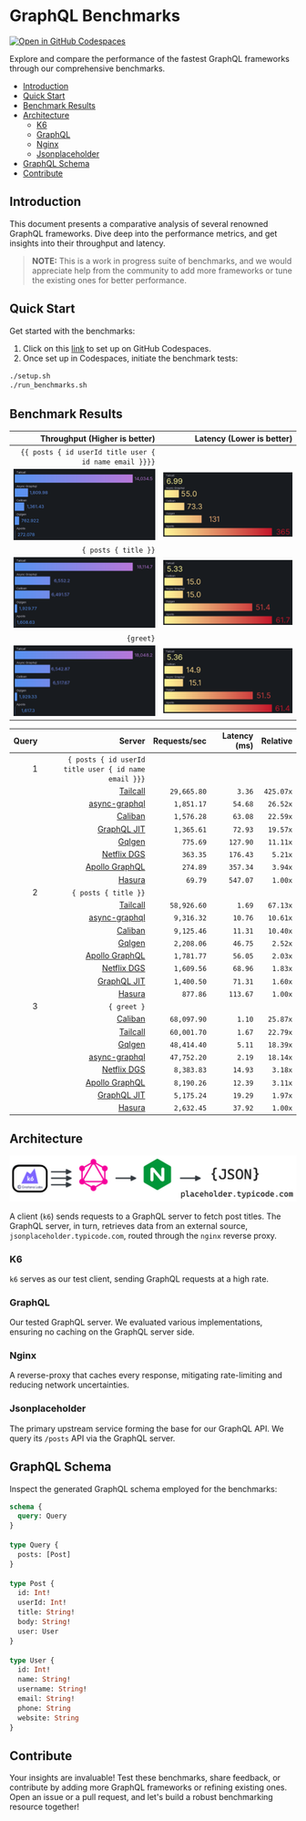 # GraphQL Benchmarks <!-- omit from toc -->

[![Open in GitHub Codespaces](https://github.com/codespaces/badge.svg)](https://codespaces.new/tailcallhq/graphql-benchmarks)

Explore and compare the performance of the fastest GraphQL frameworks through our comprehensive benchmarks.

- [Introduction](#introduction)
- [Quick Start](#quick-start)
- [Benchmark Results](#benchmark-results)
- [Architecture](#architecture)
  - [K6](#k6)
  - [GraphQL](#graphql)
  - [Nginx](#nginx)
  - [Jsonplaceholder](#jsonplaceholder)
- [GraphQL Schema](#graphql-schema)
- [Contribute](#contribute)

[Tailcall]: https://github.com/tailcallhq/tailcall
[Gqlgen]: https://github.com/99designs/gqlgen
[Apollo GraphQL]: https://github.com/apollographql/apollo-server
[Netflix DGS]: https://github.com/netflix/dgs-framework
[Caliban]: https://github.com/ghostdogpr/caliban
[async-graphql]: https://github.com/async-graphql/async-graphql
[Hasura]: https://github.com/hasura/graphql-engine
[GraphQL JIT]: https://github.com/zalando-incubator/graphql-jit

## Introduction

This document presents a comparative analysis of several renowned GraphQL frameworks. Dive deep into the performance metrics, and get insights into their throughput and latency.

> **NOTE:** This is a work in progress suite of benchmarks, and we would appreciate help from the community to add more frameworks or tune the existing ones for better performance.

## Quick Start

Get started with the benchmarks:

1. Click on this [link](https://codespaces.new/tailcallhq/graphql-benchmarks) to set up on GitHub Codespaces.
2. Once set up in Codespaces, initiate the benchmark tests:

```bash
./setup.sh
./run_benchmarks.sh
```

## Benchmark Results

| Throughput (Higher is better) | Latency (Lower is better) | 
|-------:|--------:|
|  `{{ posts { id userId title user { id name email }}}}` |
| ![](assets/posts_users_req.png) | ![](assets/posts_users_latency.png) |
|  `{ posts { title }}` |
| ![](assets/posts_req.png) | ![](assets/posts_latency.png) |
|  `{greet}` |
| ![](assets/greet_req.png) | ![](assets/greet_latency.png) |

<!-- PERFORMANCE_RESULTS_START -->

| Query | Server | Requests/sec | Latency (ms) | Relative |
|-------:|--------:|--------------:|--------------:|---------:|
| 1 | `{ posts { id userId title user { id name email }}}` |
|| [Tailcall] | `29,665.80` | `3.36` | `425.07x` |
|| [async-graphql] | `1,851.17` | `54.68` | `26.52x` |
|| [Caliban] | `1,576.28` | `63.08` | `22.59x` |
|| [GraphQL JIT] | `1,365.61` | `72.93` | `19.57x` |
|| [Gqlgen] | `775.69` | `127.90` | `11.11x` |
|| [Netflix DGS] | `363.35` | `176.43` | `5.21x` |
|| [Apollo GraphQL] | `274.89` | `357.34` | `3.94x` |
|| [Hasura] | `69.79` | `547.07` | `1.00x` |
| 2 | `{ posts { title }}` |
|| [Tailcall] | `58,926.60` | `1.69` | `67.13x` |
|| [async-graphql] | `9,316.32` | `10.76` | `10.61x` |
|| [Caliban] | `9,125.46` | `11.31` | `10.40x` |
|| [Gqlgen] | `2,208.06` | `46.75` | `2.52x` |
|| [Apollo GraphQL] | `1,781.77` | `56.05` | `2.03x` |
|| [Netflix DGS] | `1,609.56` | `68.96` | `1.83x` |
|| [GraphQL JIT] | `1,400.50` | `71.31` | `1.60x` |
|| [Hasura] | `877.86` | `113.67` | `1.00x` |
| 3 | `{ greet }` |
|| [Caliban] | `68,097.90` | `1.10` | `25.87x` |
|| [Tailcall] | `60,001.70` | `1.67` | `22.79x` |
|| [Gqlgen] | `48,414.40` | `5.11` | `18.39x` |
|| [async-graphql] | `47,752.20` | `2.19` | `18.14x` |
|| [Netflix DGS] | `8,383.83` | `14.93` | `3.18x` |
|| [Apollo GraphQL] | `8,190.26` | `12.39` | `3.11x` |
|| [GraphQL JIT] | `5,175.24` | `19.29` | `1.97x` |
|| [Hasura] | `2,632.45` | `37.92` | `1.00x` |

<!-- PERFORMANCE_RESULTS_END -->

## Architecture

![Architecture Diagram](assets/architecture.png)

A client (`k6`) sends requests to a GraphQL server to fetch post titles. The GraphQL server, in turn, retrieves data from an external source, `jsonplaceholder.typicode.com`, routed through the `nginx` reverse proxy.

### K6

`k6` serves as our test client, sending GraphQL requests at a high rate.

### GraphQL

Our tested GraphQL server. We evaluated various implementations, ensuring no caching on the GraphQL server side.

### Nginx

A reverse-proxy that caches every response, mitigating rate-limiting and reducing network uncertainties.

### Jsonplaceholder

The primary upstream service forming the base for our GraphQL API. We query its `/posts` API via the GraphQL server.

## GraphQL Schema

Inspect the generated GraphQL schema employed for the benchmarks:

```graphql
schema {
  query: Query
}

type Query {
  posts: [Post]
}

type Post {
  id: Int!
  userId: Int!
  title: String!
  body: String!
  user: User
}

type User {
  id: Int!
  name: String!
  username: String!
  email: String!
  phone: String
  website: String
}
```

## Contribute

Your insights are invaluable! Test these benchmarks, share feedback, or contribute by adding more GraphQL frameworks or refining existing ones. Open an issue or a pull request, and let's build a robust benchmarking resource together!
